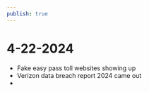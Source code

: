 ```yaml
---
publish: true
---
```

# 4-22-2024

- Fake easy pass toll websites showing up
- Verizon data breach report 2024 came out
-